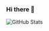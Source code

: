 ### Hi there 👋

<!--
**pogdotexe/pogdotexe** is a ✨ _special_ ✨ repository because its `README.md` (this file) appears on your GitHub profile.

Here are some ideas to get you started:

# 🔭 I’m currently working on my website, https://tinyurl.com/gameringwebsite
# 🌱 I’m currently learning either Lua or CSS.
# 👯 I’m looking to collaborate on my website I'm currently making, https://tinyurl.com/gameringwebsite
# 🤔 I’m looking for help with ideas on what to add for my website & support for my website.
# 💬 Ask me about what should I add to my website.
# 📫 How to reach me: rayanasad1974@gmail.com
# 😄 Pronouns: He/Him
# ⚡ Fun fact: I started developing around a couple months ago.
-->

![GitHub Stats](https://github-readme-stats.vercel.app/api?username=pogdotexe&theme=radical)
